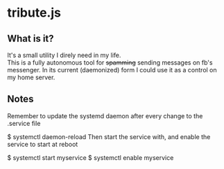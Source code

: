 # tribute.js
## What is it?
It's a small utility I direly need in my life.  
This is a fully autonomous tool for ~~spamming~~ sending messages on fb's messenger.
In its current (daemonized) form I could use it as a control on my home server.

## Notes
Remember to update the systemd daemon after every change to the .service file

$ systemctl daemon-reload
Then start the service with, and enable the service to start at reboot

$ systemctl start myservice
$ systemctl enable myservice